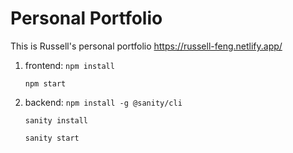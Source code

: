 # Personal Portfolio
This is Russell's personal portfolio
https://russell-feng.netlify.app/

1. frontend:
   `npm install`

   `npm start`

3. backend:
   `npm install -g @sanity/cli`

   `sanity install`

   `sanity start`
